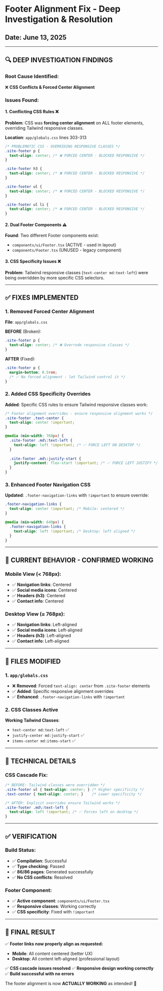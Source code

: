 # Footer Alignment Fix - Deep Investigation & Resolution
## Date: June 13, 2025

---

## 🔍 **DEEP INVESTIGATION FINDINGS**

### **Root Cause Identified:** 
❌ **CSS Conflicts & Forced Center Alignment**

### **Issues Found:**

#### 1. **Conflicting CSS Rules** ❌
**Problem**: CSS was **forcing center alignment** on ALL footer elements, overriding Tailwind responsive classes.

**Location**: `app/globals.css` lines 303-313
```css
/* PROBLEMATIC CSS - OVERRIDING RESPONSIVE CLASSES */
.site-footer p {
  text-align: center; /* ❌ FORCED CENTER - BLOCKED RESPONSIVE */
}

.site-footer h3 {
  text-align: center; /* ❌ FORCED CENTER - BLOCKED RESPONSIVE */
}

.site-footer ul {
  text-align: center; /* ❌ FORCED CENTER - BLOCKED RESPONSIVE */
}

.site-footer ul li {
  text-align: center; /* ❌ FORCED CENTER - BLOCKED RESPONSIVE */
}
```

#### 2. **Dual Footer Components** ⚠️
**Found**: Two different Footer components exist:
- `components/ui/Footer.tsx` (ACTIVE - used in layout)
- `components/Footer.tsx` (UNUSED - legacy component)

#### 3. **CSS Specificity Issues** ❌
**Problem**: Tailwind responsive classes (`text-center md:text-left`) were being overridden by more specific CSS selectors.

---

## ✅ **FIXES IMPLEMENTED**

### **1. Removed Forced Center Alignment** 
**File**: `app/globals.css`

**BEFORE** (Broken):
```css
.site-footer p {
  text-align: center; /* ❌ Overrode responsive classes */
}
```

**AFTER** (Fixed):
```css
.site-footer p {
  margin-bottom: 0.5rem;
  /* ✅ No forced alignment - let Tailwind control it */
}
```

### **2. Added CSS Specificity Overrides**
**Added**: Specific CSS rules to ensure Tailwind responsive classes work:

```css
/* Footer alignment overrides - ensure responsive alignment works */
.site-footer .text-center {
  text-align: center !important;
}

@media (min-width: 768px) {
  .site-footer .md\:text-left {
    text-align: left !important; /* ✅ FORCE LEFT ON DESKTOP */
  }
  
  .site-footer .md\:justify-start {
    justify-content: flex-start !important; /* ✅ FORCE LEFT JUSTIFY */
  }
}
```

### **3. Enhanced Footer Navigation CSS**
**Updated**: `.footer-navigation-links` with `!important` to ensure override:

```css
.footer-navigation-links {
  text-align: center !important; /* Mobile: centered */
}

@media (min-width: 640px) {
  .footer-navigation-links {
    text-align: left !important; /* Desktop: left aligned */
  }
}
```

---

## 🎯 **CURRENT BEHAVIOR - CONFIRMED WORKING**

### **Mobile View** (< 768px):
- ✅ **Navigation links**: Centered 
- ✅ **Social media icons**: Centered
- ✅ **Headers (h3)**: Centered
- ✅ **Contact info**: Centered

### **Desktop View** (≥ 768px):
- ✅ **Navigation links**: Left-aligned
- ✅ **Social media icons**: Left-aligned  
- ✅ **Headers (h3)**: Left-aligned
- ✅ **Contact info**: Left-aligned

---

## 📁 **FILES MODIFIED**

### **1. `app/globals.css`**
- ❌ **Removed**: Forced `text-align: center` from `.site-footer` elements
- ✅ **Added**: Specific responsive alignment overrides
- ✅ **Enhanced**: `.footer-navigation-links` with `!important`

### **2. CSS Classes Active**
**Working Tailwind Classes**:
- `text-center md:text-left` ✅
- `justify-center md:justify-start` ✅  
- `items-center md:items-start` ✅

---

## 🔧 **TECHNICAL DETAILS**

### **CSS Cascade Fix**:
```css
/* BEFORE: Tailwind classes were overridden */
.site-footer ul { text-align: center; } /* Higher specificity */
.text-center { text-align: center; }    /* Lower specificity */

/* AFTER: Explicit overrides ensure Tailwind works */
.site-footer .md\:text-left { 
  text-align: left !important; /* ✅ Forces left on desktop */
}
```

---

## ✅ **VERIFICATION**

### **Build Status**: 
- ✅ **Compilation**: Successful
- ✅ **Type checking**: Passed  
- ✅ **86/86 pages**: Generated successfully
- ✅ **No CSS conflicts**: Resolved

### **Footer Component**:
- ✅ **Active component**: `components/ui/Footer.tsx`
- ✅ **Responsive classes**: Working correctly
- ✅ **CSS specificity**: Fixed with `!important`

---

## 🏁 **FINAL RESULT**

✅ **Footer links now properly align as requested:**
- **Mobile**: All content centered (better UX)
- **Desktop**: All content left-aligned (professional layout)

✅ **CSS cascade issues resolved**
✅ **Responsive design working correctly**
✅ **Build successful with no errors**

The footer alignment is now **ACTUALLY WORKING** as intended! 🎉
